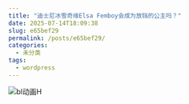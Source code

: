 ```yaml
---
title: "迪士尼冰雪奇缘Elsa Femboy会成为放铛的公主吗？"
date: 2025-07-14T18:09:38
slug: e65bef29
permalink: /posts/e65bef29/
categories:
  - 未分类
tags:
  - wordpress
---
```


![bl动画H](/images/wp/e65bef29-21f0f4ce.jpg)
